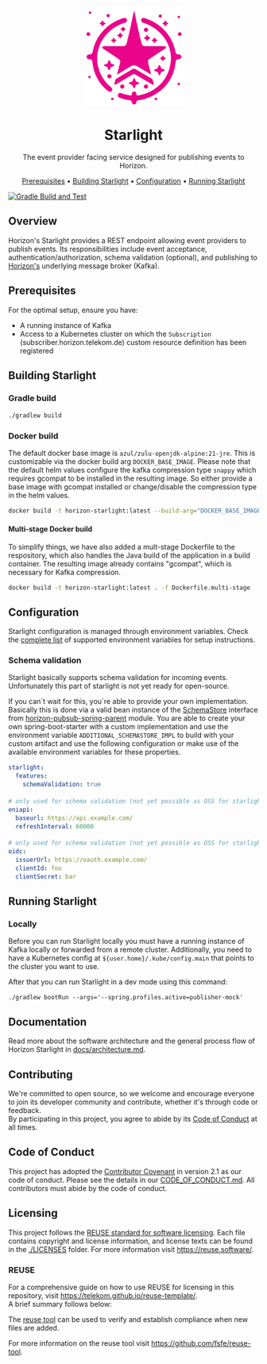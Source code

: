 <!--
Copyright 2024 Deutsche Telekom IT GmbH

SPDX-License-Identifier: Apache-2.0
-->

<p align="center">
  <img src="docs/img/starlight-icon.svg" alt="Starlight logo" width="200">
  <h1 align="center">Starlight</h1>
</p>

<p align="center">
  The event provider facing service designed for publishing events to Horizon.
</p>

<p align="center">
  <a href="#prerequisites">Prerequisites</a> •
  <a href="#building-starlight">Building Starlight</a> •
  <a href="#configuration">Configuration</a> •
  <a href="#running-starlight">Running Starlight</a>
</p>

<!--
[![REUSE status](https://api.reuse.software/badge/github.com/telekom/pubsub-horizon-starlight)](https://api.reuse.software/info/github.com/telekom/pubsub-horizon-starlight)
-->
[![Gradle Build and Test](https://github.com/telekom/pubsub-horizon-starlight/actions/workflows/gradle-build.yml/badge.svg)](https://github.com/telekom/pubsub-horizon-starlight/actions/workflows/gradle-build.yml)

## Overview
Horizon's Starlight provides a REST endpoint allowing event providers to publish events. Its responsibilities include event acceptance, authentication/authorization, schema validation (optional), and publishing to [Horizon's](https://github.com/telekom/pubsub-horizon) underlying message broker (Kafka).

## Prerequisites
For the optimal setup, ensure you have:

- A running instance of Kafka
- Access to a Kubernetes cluster on which the `Subscription` (subscriber.horizon.telekom.de) custom resource definition has been registered

## Building Starlight

### Gradle build

```bash
./gradlew build
```

### Docker build

The default docker base image is `azul/zulu-openjdk-alpine:21-jre`. This is customizable via the docker build arg `DOCKER_BASE_IMAGE`.
Please note that the default helm values configure the kafka compression type `snappy` which requires gcompat to be installed in the resulting image.
So either provide a base image with gcompat installed or change/disable the compression type in the helm values.

```bash
docker build -t horizon-starlight:latest --build-arg="DOCKER_BASE_IMAGE=<myjvmbaseimage:1.0.0>" . 
```

#### Multi-stage Docker build

To simplify things, we have also added a mult-stage Dockerfile to the respository, which also handles the Java build of the application in a build container. The resulting image already contains "gcompat", which is necessary for Kafka compression.

```bash
docker build -t horizon-starlight:latest . -f Dockerfile.multi-stage 
```

## Configuration
Starlight configuration is managed through environment variables. Check the [complete list](docs/environment-variables.md) of supported environment variables for setup instructions.

### Schema validation
Starlight basically supports schema validation for incoming events. Unfortunately this part of starlight is not yet ready for open-source.

If you can´t wait for this, you´re able to provide your own implementation. Basically this is done via a valid bean instance of the [SchemaStore](https://github.com/telekom/pubsub-horizon-spring-parent/blob/main/horizon-core/src/main/java/de/telekom/eni/pandora/horizon/schema/SchemaStore.java) interface from [horizon-pubsub-spring-parent](https://github.com/telekom/pubsub-horizon-spring-parent) module.
You are able to create your own spring-boot-starter with a custom implementation and use the environment variable `ADDITIONAL_SCHEMASTORE_IMPL` to build with your custom artifact and use the following configuration or make use of the available environment variables for these properties.

```yaml
starlight:
  features:
    schemaValidation: true

# only used for schema validation (not yet possible as OSS for starlight)
eniapi:
  baseurl: https://api.example.com/
  refreshInterval: 60000

# only used for schema validation (not yet possible as OSS for starlight)
oidc:
  issuerUrl: https://oauth.example.com/
  clientId: foo
  clientSecret: bar
```

## Running Starlight
### Locally
Before you can run Starlight locally you must have a running instance of Kafka  locally or forwarded from a remote cluster.
Additionally, you need to have a Kubernetes config at `${user.home}/.kube/config.main` that points to the cluster you want to use.

After that you can run Starlight in a dev mode using this command:
```shell
./gradlew bootRun --args='--spring.profiles.active=publisher-mock'
```

## Documentation

Read more about the software architecture and the general process flow of Horizon Starlight in [docs/architecture.md](docs/architecture.md).

## Contributing

We're committed to open source, so we welcome and encourage everyone to join its developer community and contribute, whether it's through code or feedback.  
By participating in this project, you agree to abide by its [Code of Conduct](./CODE_OF_CONDUCT.md) at all times.


## Code of Conduct

This project has adopted the [Contributor Covenant](https://www.contributor-covenant.org/) in version 2.1 as our code of conduct. Please see the details in our [CODE_OF_CONDUCT.md](CODE_OF_CONDUCT.md). All contributors must abide by the code of conduct.

## Licensing

This project follows the [REUSE standard for software licensing](https://reuse.software/).
Each file contains copyright and license information, and license texts can be found in the [./LICENSES](./LICENSES) folder. For more information visit https://reuse.software/.

### REUSE

For a comprehensive guide on how to use REUSE for licensing in this repository, visit https://telekom.github.io/reuse-template/.   
A brief summary follows below:

The [reuse tool](https://github.com/fsfe/reuse-tool) can be used to verify and establish compliance when new files are added.

For more information on the reuse tool visit https://github.com/fsfe/reuse-tool.
